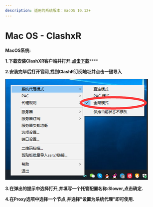 ```yaml
---
description: 适用的系统版本：macOS 10.12+
---
```


# Mac OS - ClashxR

**MacOS系统:**

**1.下载安装ClashXR客户端并打开.**[**点击下载**](https://www.lanzous.com/i97s4yh)\*\*\*\*

**2.安装完毕后打开官网,找到ClashR订阅地址并点击一键导入**

![](../.gitbook/assets/tu-pian%20%283%29.png)

**3.在弹出的提示中选择打开,并填写一个托管配置名称:Slower,点击确定.**

**4.在Proxy选项中选择一个节点,并选择"设置为系统代理"即可使用.**

